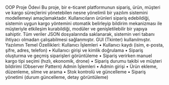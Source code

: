 OOP Proje Ödevi
Bu proje, bir e-ticaret platformunun sipariş, ürün, müşteri ve kargo süreçlerini yönetebilen nesne yönelimli bir yazılım sistemini modellemeyi amaçlamaktadır. Kullanıcıların ürünleri sipariş edebildiği, sistemin uygun kargo yöntemini otomatik belirleyip bildirim mekanizması ile müşteriyle etkileşim kurabildiği, modüler ve genişletilebilir bir yapıya sahiptir. Tüm veriler JSON dosyalarında saklanarak, sistemin veri tabanı ihtiyacı olmadan çalışabilmesi sağlanmıştır. GUI (Tkinter) kullanılmıştır.
Yazılımın Temel Özellikleri:
Kullanıcı İşlemleri
•	Kullanıcı kaydı (isim, e-posta, şifre, adres, telefon)
•	Kullanıcı girişi ve kimlik doğrulama
•	Sipariş oluşturma ve geçmiş siparişleri görüntüleme
•	Sipariş verirken manuel kargo tipi seçimi (hızlı, ekonomik, drone)
•	Sipariş durumu takibi ve müşteri bildirimi (Observer Pattern)
Admin İşlemleri
•	Admin girişi
•	Ürün ekleme, düzenleme, silme ve arama
•	Stok kontrolü ve güncelleme
•	Sipariş yönetimi (durum güncelleme, detay görüntüleme)

